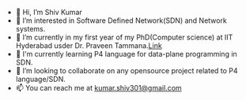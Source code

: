 - 👋 Hi, I’m Shiv Kumar
- 👀 I’m interested in Software Defined Network(SDN) and Network systems.
- 🌱 I’m currently in my first year of my PhD(Computer science) at IIT Hyderabad usder Dr. Praveen Tammana.[Link](https://praveenabt.github.io/)
- 🌱 I'm currently learning P4 language for data-plane programming in SDN.
- 💞️ I’m looking to collaborate on any opensource project related to P4 language/SDN.
- 📫 You can reach me at kumar.shiv301@gmail.com

<!---
shivkumar301/shivkumar301 is a ✨ special ✨ repository because its `README.md` (this file) appears on your GitHub profile.
You can click the Preview link to take a look at your changes.
--->
